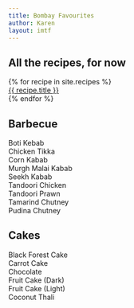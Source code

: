 ```yaml
---
title: Bombay Favourites
author: Karen
layout: imtf
---
```


<section class='section'>

<h2 class="title"> All the recipes, for now </h2>
<div class='grid'>
{% for recipe in site.recipes %}
    <div class="cell">
<a href="{{ recipe.url }}">
{{ recipe.title }}</a></div>
{% endfor %}
</div>

</section>

<section class="section">
 <h2 class="title">Barbecue</h2>
 <div class="grid">
    <div class="cell">Boti Kebab</div>
    <div class="cell">Chicken Tikka</div>
    <div class="cell">Corn Kabab</div>
    <div class="cell">Murgh Malai Kabab</div>
    <div class="cell">Seekh Kabab</div>
    <div class="cell">Tandoori Chicken</div>
    <div class="cell">Tandoori Prawn</div>
    <div class="cell">Tamarind Chutney</div>
    <div class="cell">Pudina Chutney</div>
 </div>
</section>
<section class="section">
 <h2 class="title">Cakes</h2>
 <div class="grid">
    <div class="cell">Black Forest Cake</div>
    <div class="cell">Carrot Cake</div>
    <div class="cell">Chocolate</div>
    <div class="cell">Fruit Cake (Dark)</div>
    <div class="cell">Fruit Cake (Light)</div>
    <div class="cell">Coconut Thali</div>
 </div>
</section>
